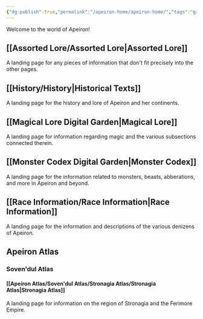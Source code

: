```yaml
---
{"dg-publish":true,"permalink":"/apeiron-home/apeiron-home/","tags":"gardenEntry","dgHomeLink":true,"dgPassFrontmatter":false}
---
```



Welcome to the world of Apeiron!

## [[Assorted Lore/Assorted Lore|Assorted Lore]]
A landing page for any pieces of information that don't fit precisely into the other pages.

## [[History/History|Historical Texts]]
A landing page for the history and lore of Apeiron and her continents.

## [[Magical Lore Digital Garden|Magical Lore]]
A landing page for information regarding magic and the various subsections connected therein.

## [[Monster Codex Digital Garden|Monster Codex]]
A landing page for the information related to monsters, beasts, abberations, and more in Apeiron and beyond.

## [[Race Information/Race Information|Race Information]]
A landing page for the information and descriptions of the various denizens of Apeiron.

## Apeiron Atlas
### Soven'dul Atlas
#### [[Apeiron Atlas/Soven'dul Atlas/Stronagia Atlas/Stronagia Atlas|Stronagia Atlas]]
A landing page for information on the region of Stronagia and the Ferimore Empire.
